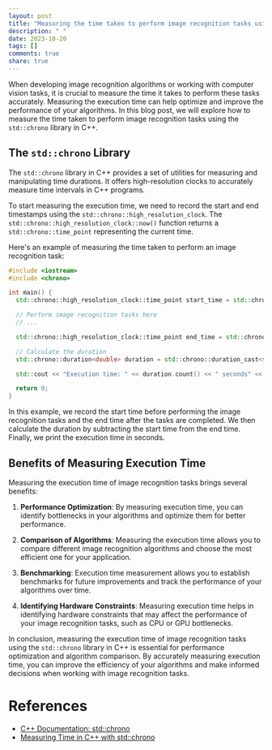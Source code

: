 ```yaml
---
layout: post
title: "Measuring the time taken to perform image recognition tasks using std::chrono"
description: " "
date: 2023-10-20
tags: []
comments: true
share: true
---
```


When developing image recognition algorithms or working with computer vision tasks, it is crucial to measure the time it takes to perform these tasks accurately. Measuring the execution time can help optimize and improve the performance of your algorithms. In this blog post, we will explore how to measure the time taken to perform image recognition tasks using the `std::chrono` library in C++.

## The `std::chrono` Library

The `std::chrono` library in C++ provides a set of utilities for measuring and manipulating time durations. It offers high-resolution clocks to accurately measure time intervals in C++ programs.

To start measuring the execution time, we need to record the start and end timestamps using the `std::chrono::high_resolution_clock`. The `std::chrono::high_resolution_clock::now()` function returns a `std::chrono::time_point` representing the current time.

Here's an example of measuring the time taken to perform an image recognition task:

```cpp
#include <iostream>
#include <chrono>

int main() {
  std::chrono::high_resolution_clock::time_point start_time = std::chrono::high_resolution_clock::now();

  // Perform image recognition tasks here
  // ...

  std::chrono::high_resolution_clock::time_point end_time = std::chrono::high_resolution_clock::now();

  // Calculate the duration
  std::chrono::duration<double> duration = std::chrono::duration_cast<std::chrono::duration<double>>(end_time - start_time);

  std::cout << "Execution time: " << duration.count() << " seconds" << std::endl;

  return 0;
}
```

In this example, we record the start time before performing the image recognition tasks and the end time after the tasks are completed. We then calculate the duration by subtracting the start time from the end time. Finally, we print the execution time in seconds.

## Benefits of Measuring Execution Time

Measuring the execution time of image recognition tasks brings several benefits:

1. **Performance Optimization**: By measuring execution time, you can identify bottlenecks in your algorithms and optimize them for better performance.

2. **Comparison of Algorithms**: Measuring the execution time allows you to compare different image recognition algorithms and choose the most efficient one for your application.

3. **Benchmarking**: Execution time measurement allows you to establish benchmarks for future improvements and track the performance of your algorithms over time.

4. **Identifying Hardware Constraints**: Measuring execution time helps in identifying hardware constraints that may affect the performance of your image recognition tasks, such as CPU or GPU bottlenecks.

In conclusion, measuring the execution time of image recognition tasks using the `std::chrono` library in C++ is essential for performance optimization and algorithm comparison. By accurately measuring execution time, you can improve the efficiency of your algorithms and make informed decisions when working with image recognition tasks.

# References
- [C++ Documentation: std::chrono](https://en.cppreference.com/w/cpp/chrono)
- [Measuring Time in C++ with std::chrono](https://www.modernescpp.com/index.php/measuring-time-in-c-with-chrono)